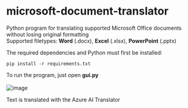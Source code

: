 # microsoft-document-translator
Python program for translating supported Microsoft Office documents without losing original formatting<br>
Supported filetypes: **Word** (.docx), **Excel** (.xlsx), **PowerPoint** (.pptx)

The required dependencies and Python must first be installed:
```
pip install -r requirements.txt
```

To run the program, just open **gui.py**<br><br>
![image](https://github.com/user-attachments/assets/37e67d3e-4065-4fd9-9c46-4d047f12e55a)


Text is translated with the Azure AI Translator
